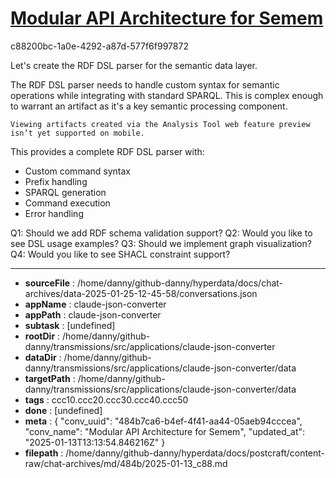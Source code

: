 # [Modular API Architecture for Semem](https://claude.ai/chat/484b7ca6-b4ef-4f41-aa44-05aeb94cccea)

c88200bc-1a0e-4292-a87d-577f6f997872

 Let's create the RDF DSL parser for the semantic data layer.

<antThinking>The RDF DSL parser needs to handle custom syntax for semantic operations while integrating with standard SPARQL. This is complex enough to warrant an artifact as it's a key semantic processing component.</antThinking>
```
Viewing artifacts created via the Analysis Tool web feature preview isn’t yet supported on mobile.
```



This provides a complete RDF DSL parser with:
- Custom command syntax
- Prefix handling
- SPARQL generation
- Command execution
- Error handling

Q1: Should we add RDF schema validation support?
Q2: Would you like to see DSL usage examples?
Q3: Should we implement graph visualization?
Q4: Would you like to see SHACL constraint support?

---

* **sourceFile** : /home/danny/github-danny/hyperdata/docs/chat-archives/data-2025-01-25-12-45-58/conversations.json
* **appName** : claude-json-converter
* **appPath** : claude-json-converter
* **subtask** : [undefined]
* **rootDir** : /home/danny/github-danny/transmissions/src/applications/claude-json-converter
* **dataDir** : /home/danny/github-danny/transmissions/src/applications/claude-json-converter/data
* **targetPath** : /home/danny/github-danny/transmissions/src/applications/claude-json-converter/data
* **tags** : ccc10.ccc20.ccc30.ccc40.ccc50
* **done** : [undefined]
* **meta** : {
  "conv_uuid": "484b7ca6-b4ef-4f41-aa44-05aeb94cccea",
  "conv_name": "Modular API Architecture for Semem",
  "updated_at": "2025-01-13T13:13:54.846216Z"
}
* **filepath** : /home/danny/github-danny/hyperdata/docs/postcraft/content-raw/chat-archives/md/484b/2025-01-13_c88.md